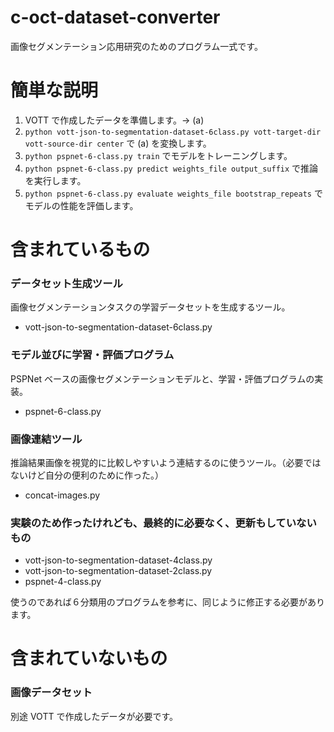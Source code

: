 # c-oct-dataset-converter

画像セグメンテーション応用研究のためのプログラム一式です。

# 簡単な説明

1. VOTT で作成したデータを準備します。-> (a)
2. `python vott-json-to-segmentation-dataset-6class.py vott-target-dir vott-source-dir center` で (a) を変換します。
3. `python pspnet-6-class.py train` でモデルをトレーニングします。
4. `python pspnet-6-class.py predict weights_file output_suffix` で推論を実行します。
5. `python pspnet-6-class.py evaluate weights_file bootstrap_repeats` でモデルの性能を評価します。

# 含まれているもの

### データセット生成ツール

画像セグメンテーションタスクの学習データセットを生成するツール。

- vott-json-to-segmentation-dataset-6class.py

### モデル並びに学習・評価プログラム

PSPNet ベースの画像セグメンテーションモデルと、学習・評価プログラムの実装。

- pspnet-6-class.py

### 画像連結ツール

推論結果画像を視覚的に比較しやすいよう連結するのに使うツール。（必要ではないけど自分の便利のために作った。）

- concat-images.py

### 実験のため作ったけれども、最終的に必要なく、更新もしていないもの

- vott-json-to-segmentation-dataset-4class.py
- vott-json-to-segmentation-dataset-2class.py
- pspnet-4-class.py

使うのであれば６分類用のプログラムを参考に、同じように修正する必要があります。

# 含まれていないもの

### 画像データセット

別途 VOTT で作成したデータが必要です。
